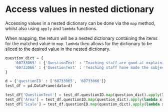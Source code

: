 # Access values in nested dictionary

Accessing values in a nested dictionary can be done via the `map` method, whilst also using `apply` and `lambda` functions.

When mapping, the return will be a nested dictionary containing the items for the matched value in `map`. `lambda` then allows for the dictionary to be sliced to the desired value in the nested dictionary.

```python
question_dict = {
    '60733065' : {'QuestionText' : 'Teaching staff are good at explaining things', 'Area' : 'The teaching on my course', 'Scale' : 'Scale01'},
    '60733066' : {'QuestionText' : 'Teaching staff have made the subject interesting', 'Area' : 'The teaching on my course', 'Scale' : 'Scale01'}
}

d = {'questionID' : ['60733065', '60733066']}
test_df = pd.DataFrame(data=d)

test_df['QuestionText'] = test_df.questionID.map(question_dict).apply(lambda x: x['QuestionText'])
test_df['Area'] = test_df.questionID.map(question_dict).apply(lambda x: x['Area'])
test_df['Scale'] = test_df.questionID.map(question_dict).apply(lambda x: x['Scale'])
```
